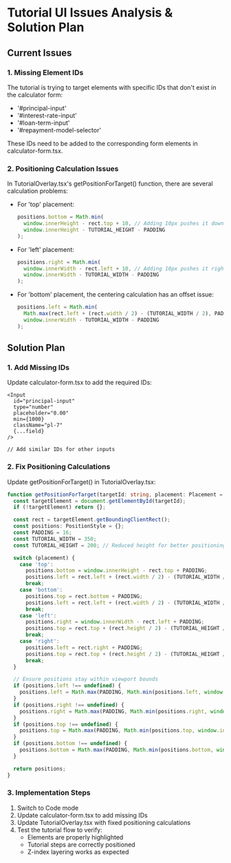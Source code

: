 # Tutorial UI Issues Analysis & Solution Plan

## Current Issues

### 1. Missing Element IDs
The tutorial is trying to target elements with specific IDs that don't exist in the calculator form:

- '#principal-input'
- '#interest-rate-input'
- '#loan-term-input'
- '#repayment-model-selector'

These IDs need to be added to the corresponding form elements in calculator-form.tsx.

### 2. Positioning Calculation Issues
In TutorialOverlay.tsx's getPositionForTarget() function, there are several calculation problems:

- For 'top' placement:
  ```typescript
  positions.bottom = Math.min(
    window.innerHeight - rect.top + 10, // Adding 10px pushes it down incorrectly
    window.innerHeight - TUTORIAL_HEIGHT - PADDING
  );
  ```

- For 'left' placement:
  ```typescript
  positions.right = Math.min(
    window.innerWidth - rect.left + 10, // Adding 10px pushes it right incorrectly
    window.innerWidth - TUTORIAL_WIDTH - PADDING
  );
  ```

- For 'bottom' placement, the centering calculation has an offset issue:
  ```typescript
  positions.left = Math.min(
    Math.max(rect.left + (rect.width / 2) - (TUTORIAL_WIDTH / 2), PADDING),
    window.innerWidth - TUTORIAL_WIDTH - PADDING
  );
  ```

## Solution Plan

### 1. Add Missing IDs
Update calculator-form.tsx to add the required IDs:

```tsx
<Input
  id="principal-input"
  type="number"
  placeholder="0.00"
  min={1000}
  className="pl-7"
  {...field}
/>

// Add similar IDs for other inputs
```

### 2. Fix Positioning Calculations
Update getPositionForTarget() in TutorialOverlay.tsx:

```typescript
function getPositionForTarget(targetId: string, placement: Placement = 'bottom'): PositionStyle {
  const targetElement = document.getElementById(targetId);
  if (!targetElement) return {};

  const rect = targetElement.getBoundingClientRect();
  const positions: PositionStyle = {};
  const PADDING = 16;
  const TUTORIAL_WIDTH = 350;
  const TUTORIAL_HEIGHT = 200; // Reduced height for better positioning

  switch (placement) {
    case 'top':
      positions.bottom = window.innerHeight - rect.top + PADDING;
      positions.left = rect.left + (rect.width / 2) - (TUTORIAL_WIDTH / 2);
      break;
    case 'bottom':
      positions.top = rect.bottom + PADDING;
      positions.left = rect.left + (rect.width / 2) - (TUTORIAL_WIDTH / 2);
      break;
    case 'left':
      positions.right = window.innerWidth - rect.left + PADDING;
      positions.top = rect.top + (rect.height / 2) - (TUTORIAL_HEIGHT / 2);
      break;
    case 'right':
      positions.left = rect.right + PADDING;
      positions.top = rect.top + (rect.height / 2) - (TUTORIAL_HEIGHT / 2);
      break;
  }

  // Ensure positions stay within viewport bounds
  if (positions.left !== undefined) {
    positions.left = Math.max(PADDING, Math.min(positions.left, window.innerWidth - TUTORIAL_WIDTH - PADDING));
  }
  if (positions.right !== undefined) {
    positions.right = Math.max(PADDING, Math.min(positions.right, window.innerWidth - TUTORIAL_WIDTH - PADDING));
  }
  if (positions.top !== undefined) {
    positions.top = Math.max(PADDING, Math.min(positions.top, window.innerHeight - TUTORIAL_HEIGHT - PADDING));
  }
  if (positions.bottom !== undefined) {
    positions.bottom = Math.max(PADDING, Math.min(positions.bottom, window.innerHeight - TUTORIAL_HEIGHT - PADDING));
  }

  return positions;
}
```

### 3. Implementation Steps

1. Switch to Code mode
2. Update calculator-form.tsx to add missing IDs
3. Update TutorialOverlay.tsx with fixed positioning calculations
4. Test the tutorial flow to verify:
   - Elements are properly highlighted
   - Tutorial steps are correctly positioned
   - Z-index layering works as expected